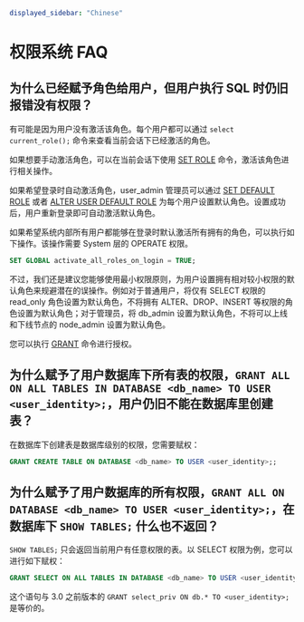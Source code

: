 ```yaml
displayed_sidebar: "Chinese"
```

# 权限系统 FAQ

## 为什么已经赋予角色给用户，但用户执行 SQL 时仍旧报错没有权限？

有可能是因为用户没有激活该角色。每个用户都可以通过 `select current_role();` 命令来查看当前会话下已经激活的角色。

如果想要手动激活角色，可以在当前会话下使用 [SET ROLE](../sql-reference/sql-statements/account-management/SET_ROLE.md) 命令，激活该角色进行相关操作。

如果希望登录时自动激活角色，user_admin 管理员可以通过 [SET DEFAULT ROLE](../sql-reference/sql-statements/account-management/SET_DEFAULT_ROLE.md) 或者 [ALTER USER DEFAULT ROLE](../sql-reference/sql-statements/account-management/ALTER_USER.md) 为每个用户设置默认角色。设置成功后，用户重新登录即可自动激活默认角色。

如果希望系统内部所有用户都能够在登录时默认激活所有拥有的角色，可以执行如下操作。该操作需要 System 层的 OPERATE 权限。

```SQL
SET GLOBAL activate_all_roles_on_login = TRUE;
```

不过，我们还是建议您能够使用最小权限原则，为用户设置拥有相对较小权限的默认角色来规避潜在的误操作。例如对于普通用户，将仅有 SELECT 权限的 read_only 角色设置为默认角色，不将拥有 ALTER、DROP、INSERT 等权限的角色设置为默认角色；对于管理员，将 db_admin 设置为默认角色，不将可以上线和下线节点的 node_admin 设置为默认角色。

您可以执行 [GRANT](../sql-reference/sql-statements/account-management/GRANT.md) 命令进行授权。

## 为什么赋予了用户数据库下所有表的权限，`GRANT ALL ON ALL TABLES IN DATABASE <db_name> TO USER <user_identity>;`，用户仍旧不能在数据库里创建表？

在数据库下创建表是数据库级别的权限，您需要赋权：

```SQL
GRANT CREATE TABLE ON DATABASE <db_name> TO USER <user_identity>;;
```

## 为什么赋予了用户数据库的所有权限，`GRANT ALL ON DATABASE <db_name> TO USER <user_identity>;`，在数据库下 `SHOW TABLES;` 什么也不返回？

`SHOW TABLES;` 只会返回当前用户有任意权限的表。以 SELECT 权限为例，您可以进行如下赋权：

```SQL
GRANT SELECT ON ALL TABLES IN DATABASE <db_name> TO USER <user_identity>;
```

这个语句与 3.0 之前版本的 `GRANT select_priv ON db.* TO <user_identity>;` 是等价的。